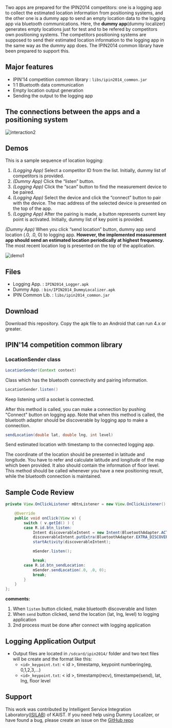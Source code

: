 Two apps are prepared for the IPIN2014 competitors: one is a logging app to collect the estimated location information from positioning systems, and the other one is a dummy app to send an empty location data to the logging app via bluetooth communications. Here, the **dummy app**(dummy localizer) generates empty locations just for test and to be refered by competitors own positioning systems. The competitors positioning systems are supposed to send their estimated location information to the logging app in the same way as the dummy app does. The IPIN2014 common library have been prepared to support this.

## Major features

* IPIN'14 competition common library : `libs/ipin2014_common.jar`
* 1:1 Bluetooth data communication
* Empty location output generation
* Sending the output to the logging app

## The connections between the apps and a positioning system
![interaction2](https://cloud.githubusercontent.com/assets/420433/4608526/8206e612-5282-11e4-8a37-04112f015673.png)

## Demos

This is a sample sequence of location logging:

1.	_(Logging App)_ Select a competitor ID from the list. Initially, dummy list of competitors is provided. 
2.	_(Dummy App)_ Click the “listen” button.
3.	_(Logging App)_ Click the “scan” button to find the measurement device to be paired.
4.	_(Logging App)_ Select the device and click the “connect” button to pair with the device. The mac address of the selected device is presented on the top of the app.
5.	_(Logging App)_ After the pairing is made, a button represents current key point is activated. Initially, dummy list of key point is provided.

_(Dummy App)_ When you click “send location” button, dummy app send location (.0, .0, 0) to logging app. **However, the implemented measurement app should send an estimated location periodically at highest frequency.** The most recent location log is presented on the top of the application.

![demo1](https://cloud.githubusercontent.com/assets/420433/4610527/94f69848-52b0-11e4-8a34-7ec521328518.png)

## Files

* Logging App. 		: `IPIN2014_Logger.apk`
* Dummy App. 		: `bin/IPIN2014_DummyLocalizer.apk`
* IPIN Common Lib.	: `libs/ipin2014_common.jar`

## Download

Download this repository. Copy the apk file to an Android that can run 4.x or greater.

## IPIN'14 competition common library
### LocationSender class

```Java
LocationSender(Context context)
```

Class which has the bluetooth connectivity and pairing information.

```Java
LocationSender.listen()
```

Keep listening until a socket is connected.

After this method is called, you can make a connection by pushing "Connect" button on logging app.
Note that when this method is called, the bluetooth adapter should be discoverable by logging app to make a connection.

```Java
sendLocation(double lat, double lng, int level)
```

Send estimated location with timestamp to the connected logging app.

The coordinate of the location should be presented in latitude and longitude. You have to refer and calculate latitude and longitude of the map which been provided. It also should contain the information of floor level.
This method should be called whenever you have a new positioning result, while the bluetooth connection is maintained.

## Sample Code Review

```Java
private View.OnClickListener mBtnListener = new View.OnClickListener() {

    @Override
    public void onClick(View v) {
        switch ( v.getId() ) {
        case R.id.btn_listen:
            Intent discoverableIntent = new Intent(BluetoothAdapter.ACTION_REQUEST_DISCOVERABLE);
            discoverableIntent.putExtra(BluetoothAdapter.EXTRA_DISCOVERABLE_DURATION, 300);
            startActivity(discoverableIntent);

            mSender.listen();

            break;
        case R.id.btn_sendLocation:
            mSender.sendLocation(.0, .0, 0);
            break;
        }
    }
};
```
**comments:**

1. When `listen` button clicked, make bluetooth discoverable and listen
2. When `send` button clicked, send the location (lat, lng, level) to logging application
3. 2nd process must be done after connect with logging application

## Logging Application Output

* Output files are located in `/sdcard/ipin2014/` folder and two text files will be create and the format like this:
	* `<id>_keypoint.txt`: < id >, timestamp, keypoint numbering(eg, 0,1,2,3,...)
	* `<id>_keypoint.txt`: < id >, timestamp(recv), timestampe(send), lat, lng, floor level

## Support

This work was contributed by Intelligent Service Integration Laboratory([ISILAB](http://isilab.kaist.ac.kr)) of KAIST. If you need help using Dummy Localizer, or have found a bug, please create an issue on the <a href="https://github.com/canlang/IPIN2014_DummyLocalizer/issues" target="_blank">GitHub repo</a>